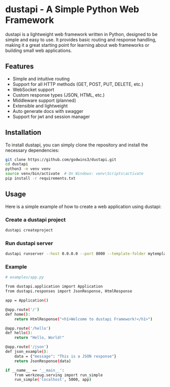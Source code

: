 # dustapi - A Simple Python Web Framework

dustapi is a lightweight web framework written in Python, designed to be simple and easy to use. It provides basic routing and response handling, making it a great starting point for learning about web frameworks or building small web applications.

## Features

- Simple and intuitive routing
- Support for all HTTP methods (GET, POST, PUT, DELETE, etc.)
- WebSocket support
- Custom response types (JSON, HTML, etc.)
- Middleware support (planned)
- Extensible and lightweight
- Auto generate docs with swagger
- Support for jwt and session manager

## Installation

To install dustapi, you can simply clone the repository and install the necessary dependencies:

```bash
git clone https://github.com/godwins3/dustapi.git
cd dustapi
python3 -m venv venv
source venv/bin/activate  # On Windows: venv\Scripts\activate
pip install -r requirements.txt

```

## Usage

Here is a simple example of how to create a web application using dustapi:

### Create a dustapi project

```bash
dustapi createproject
```

### Run dustapi server

```bash
dustapi runserver --host 0.0.0.0 --port 8000 --template-folder mytemplates --static-folder mystatic --log-file myapp.log
```

### Example

```bash
# examples/app.py

from dustapi.application import Application
from dustapi.responses import JsonResponse, HtmlResponse

app = Application()

@app.route('/')
def home():
    return HtmlResponse("<h1>Welcome to dustapi Framework!</h1>")

@app.route('/hello')
def hello():
    return "Hello, World!"

@app.route('/json')
def json_example():
    data = {"message": "This is a JSON response"}
    return JsonResponse(data)

if __name__ == '__main__':
    from werkzeug.serving import run_simple
    run_simple('localhost', 5000, app)
```
